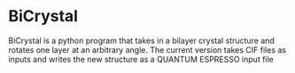 # BiCrystal
BiCrystal is a python program that takes in a bilayer crystal structure and rotates one layer at an arbitrary angle. The current version takes CIF files as inputs and writes the new structure as a QUANTUM ESPRESSO input file
